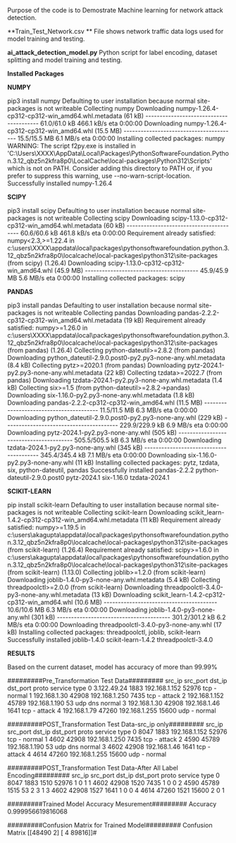 Purpose of the code is to Demostrate Machine learning for network attack detection.

**Train_Test_Network.csv **
File shows network traffic data logs used for model training and testing.

**ai_attack_detection_model.py**
Python script for label encoding, dataset splitting and model training and testing.

**Installed Packages**

**NUMPY**

pip3 install numpy
Defaulting to user installation because normal site-packages is not writeable
Collecting numpy
  Downloading numpy-1.26.4-cp312-cp312-win_amd64.whl.metadata (61 kB)
     ---------------------------------------- 61.0/61.0 kB 466.1 kB/s eta 0:00:00
Downloading numpy-1.26.4-cp312-cp312-win_amd64.whl (15.5 MB)
   ---------------------------------------- 15.5/15.5 MB 6.1 MB/s eta 0:00:00
Installing collected packages: numpy
  WARNING: The script f2py.exe is installed in 'C:\Users\XXXX\AppData\Local\Packages\PythonSoftwareFoundation.Python.3.12_qbz5n2kfra8p0\LocalCache\local-packages\Python312\Scripts' which is not on PATH.
  Consider adding this directory to PATH or, if you prefer to suppress this warning, use --no-warn-script-location.
Successfully installed numpy-1.26.4

**SCIPY**

pip3 install scipy
Defaulting to user installation because normal site-packages is not writeable
Collecting scipy
  Downloading scipy-1.13.0-cp312-cp312-win_amd64.whl.metadata (60 kB)
     ---------------------------------------- 60.6/60.6 kB 461.8 kB/s eta 0:00:00
Requirement already satisfied: numpy<2.3,>=1.22.4 in c:\users\XXXX\appdata\local\packages\pythonsoftwarefoundation.python.3.12_qbz5n2kfra8p0\localcache\local-packages\python312\site-packages (from scipy) (1.26.4)
Downloading scipy-1.13.0-cp312-cp312-win_amd64.whl (45.9 MB)
   ---------------------------------------- 45.9/45.9 MB 5.6 MB/s eta 0:00:00
Installing collected packages: scipy

**PANDAS**

pip3 install pandas
Defaulting to user installation because normal site-packages is not writeable
Collecting pandas
  Downloading pandas-2.2.2-cp312-cp312-win_amd64.whl.metadata (19 kB)
Requirement already satisfied: numpy>=1.26.0 in c:\users\XXXX\appdata\local\packages\pythonsoftwarefoundation.python.3.12_qbz5n2kfra8p0\localcache\local-packages\python312\site-packages (from pandas) (1.26.4)
Collecting python-dateutil>=2.8.2 (from pandas)
  Downloading python_dateutil-2.9.0.post0-py2.py3-none-any.whl.metadata (8.4 kB)
Collecting pytz>=2020.1 (from pandas)
  Downloading pytz-2024.1-py2.py3-none-any.whl.metadata (22 kB)
Collecting tzdata>=2022.7 (from pandas)
  Downloading tzdata-2024.1-py2.py3-none-any.whl.metadata (1.4 kB)
Collecting six>=1.5 (from python-dateutil>=2.8.2->pandas)
  Downloading six-1.16.0-py2.py3-none-any.whl.metadata (1.8 kB)
Downloading pandas-2.2.2-cp312-cp312-win_amd64.whl (11.5 MB)
   ---------------------------------------- 11.5/11.5 MB 6.3 MB/s eta 0:00:00
Downloading python_dateutil-2.9.0.post0-py2.py3-none-any.whl (229 kB)
   ---------------------------------------- 229.9/229.9 kB 6.9 MB/s eta 0:00:00
Downloading pytz-2024.1-py2.py3-none-any.whl (505 kB)
   ---------------------------------------- 505.5/505.5 kB 6.3 MB/s eta 0:00:00
Downloading tzdata-2024.1-py2.py3-none-any.whl (345 kB)
   ---------------------------------------- 345.4/345.4 kB 7.1 MB/s eta 0:00:00
Downloading six-1.16.0-py2.py3-none-any.whl (11 kB)
Installing collected packages: pytz, tzdata, six, python-dateutil, pandas
Successfully installed pandas-2.2.2 python-dateutil-2.9.0.post0 pytz-2024.1 six-1.16.0 tzdata-2024.1

**SCIKIT-LEARN**

pip install scikit-learn
Defaulting to user installation because normal site-packages is not writeable
Collecting scikit-learn
  Downloading scikit_learn-1.4.2-cp312-cp312-win_amd64.whl.metadata (11 kB)
Requirement already satisfied: numpy>=1.19.5 in c:\users\akagupta\appdata\local\packages\pythonsoftwarefoundation.python.3.12_qbz5n2kfra8p0\localcache\local-packages\python312\site-packages (from scikit-learn) (1.26.4)
Requirement already satisfied: scipy>=1.6.0 in c:\users\akagupta\appdata\local\packages\pythonsoftwarefoundation.python.3.12_qbz5n2kfra8p0\localcache\local-packages\python312\site-packages (from scikit-learn) (1.13.0)
Collecting joblib>=1.2.0 (from scikit-learn)
  Downloading joblib-1.4.0-py3-none-any.whl.metadata (5.4 kB)
Collecting threadpoolctl>=2.0.0 (from scikit-learn)
  Downloading threadpoolctl-3.4.0-py3-none-any.whl.metadata (13 kB)
Downloading scikit_learn-1.4.2-cp312-cp312-win_amd64.whl (10.6 MB)
   ---------------------------------------- 10.6/10.6 MB 6.3 MB/s eta 0:00:00
Downloading joblib-1.4.0-py3-none-any.whl (301 kB)
   ---------------------------------------- 301.2/301.2 kB 6.2 MB/s eta 0:00:00
Downloading threadpoolctl-3.4.0-py3-none-any.whl (17 kB)
Installing collected packages: threadpoolctl, joblib, scikit-learn
Successfully installed joblib-1.4.0 scikit-learn-1.4.2 threadpoolctl-3.4.0



**RESULTS**

Based on the current dataset, model has accuracy of more than 99.99%

#########Pre_Transformation Test Data#########
          src_ip  src_port         dst_ip  dst_port proto service    type
0    3.122.49.24      1883  192.168.1.152     52976   tcp       -  normal
1   192.168.1.30     42908  192.168.1.250      7435   tcp       -  attack
2  192.168.1.152     45789  192.168.1.190        53   udp     dns  normal
3   192.168.1.30     42908   192.168.1.46      1641   tcp       -  attack
4   192.168.1.79     47260  192.168.1.255     15600   udp       -  normal



#########POST_Transformation Test Data-src_ip only#########
   src_ip  src_port         dst_ip  dst_port proto service    type
0    8047      1883  192.168.1.152     52976   tcp       -  normal
1    4602     42908  192.168.1.250      7435   tcp       -  attack
2    4590     45789  192.168.1.190        53   udp     dns  normal
3    4602     42908   192.168.1.46      1641   tcp       -  attack
4    4614     47260  192.168.1.255     15600   udp       -  normal

#########POST_Transformation Test Data-After All Label Encoding#########
   src_ip  src_port  dst_ip  dst_port  proto  service  type
0    8047      1883    1510     52976      1        0     1
1    4602     42908    1520      7435      1        0     0
2    4590     45789    1515        53      2        3     1
3    4602     42908    1527      1641      1        0     0
4    4614     47260    1521     15600      2        0     1

#########Trained Model Accuracy Mesurement#########
Accuracy 0.999956619816068

#########Confusion Matrix for Trained Model#########
Confusion Matrix [[48490     2]
 [    4 89816]]#
